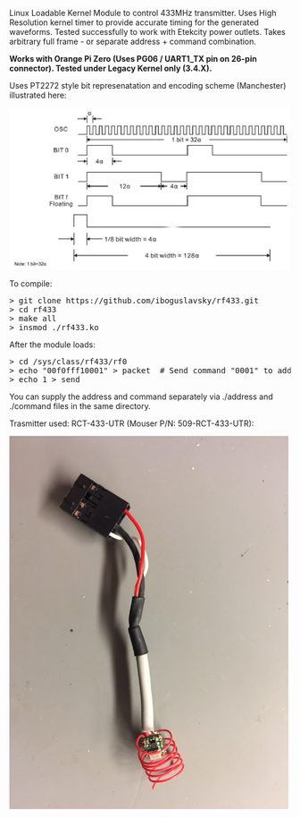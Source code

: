 Linux Loadable Kernel Module to control 433MHz transmitter. Uses High Resolution kernel timer to provide accurate timing for the generated waveforms. Tested successfully to work with Etekcity power outlets. Takes arbitrary full frame - or separate address + command combination.

**Works with Orange Pi Zero (Uses PG06 / UART1_TX pin on 26-pin connector). Tested under Legacy Kernel only (3.4.X).**

Uses PT2272 style bit represenatation and encoding scheme (Manchester) illustrated here:

<img src="https://github.com/iboguslavsky/rf433/blob/master/images/pt2272_encoding1.jpg" width="600">

To compile:

<pre>
> git clone https://github.com/iboguslavsky/rf433.git
> cd rf433
> make all
> insmod ./rf433.ko
</pre>

After the module loads:

<pre>
> cd /sys/class/rf433/rf0
> echo "00f0fff10001" > packet  # Send command "0001" to address "00f0fff1"
> echo 1 > send
</pre>

You can supply the address and command separately via ./address and ./command files in the same directory.

Trasmitter used: RCT-433-UTR (Mouser P/N: 509-RCT-433-UTR):

<img src="https://github.com/iboguslavsky/rf433/blob/master/images/IMG_3643.JPG" width="500">
